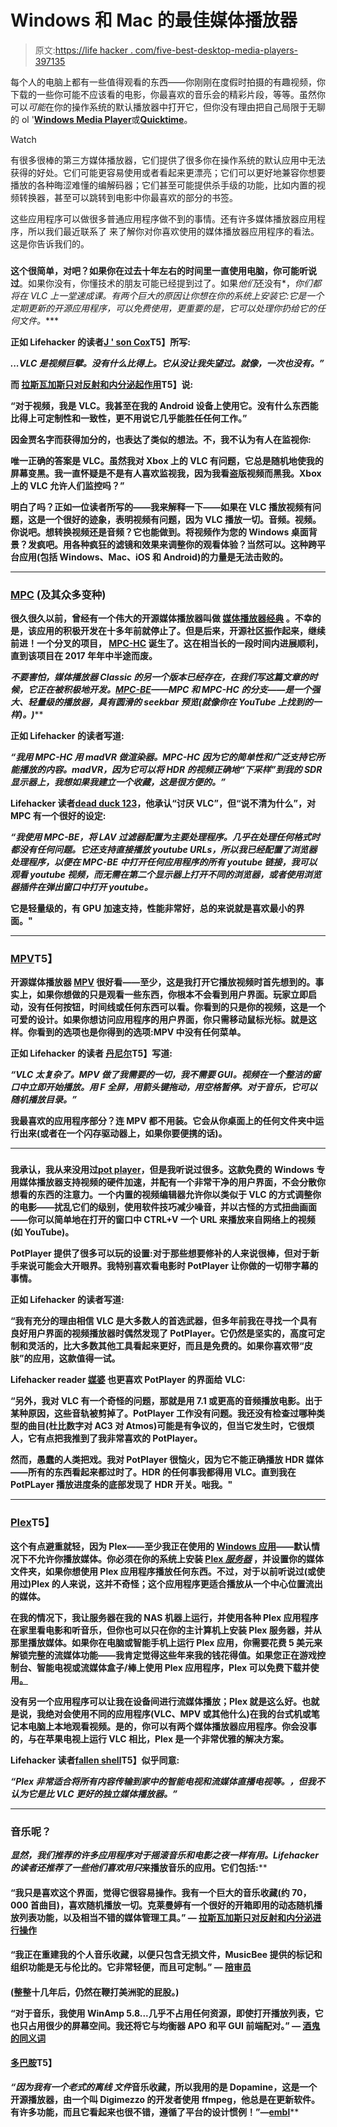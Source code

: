 # Windows 和 Mac 的最佳媒体播放器

> 原文:[https://life hacker . com/five-best-desktop-media-players-397135](https://lifehacker.com/five-best-desktop-media-players-397135)

每个人的电脑上都有一些值得观看的东西——你刚刚在度假时拍摄的有趣视频，你下载的一些你可能不应该看的电影，你最喜欢的音乐会的精彩片段，等等。虽然你可以*可能*在你的操作系统的默认播放器中打开它，但你没有理由把自己局限于无聊的 ol '[**Windows Media Player**](https://support.microsoft.com/en-us/help/14209)或[**Quicktime**](https://support.apple.com/quicktime)。

Watch

有很多很棒的第三方媒体播放器，它们提供了很多你在操作系统的默认应用中无法获得的好处。它们可能更容易使用或者看起来更漂亮；它们可以更好地兼容你想要播放的各种晦涩难懂的编解码器；它们甚至可能提供杀手级的功能，比如内置的视频转换器，甚至可以跳转到电影中你最喜欢的部分的书签。

这些应用程序可以做很多普通应用程序做不到的事情。还有许多媒体播放器应用程序，所以我们最近联系了 来了解你对你喜欢使用的媒体播放器应用程序的看法。这是你告诉我们的。

### [](https://www.videolan.org/vlc/index.html)

**这个很简单，对吧？如果你在过去十年左右的时间里一直使用电脑，你可能听说过[](https://www.videolan.org/vlc/index.html)**。如果你没有，你懂技术的朋友可能已经提到过了。如果*他们*还没有*，*你们都将在 VLC 上一堂速成课。有两个巨大的原因让你想在你的系统上安装它:它是一个定期更新的开源应用程序，可以免费使用，更重要的是，它可以处理你扔给它的任何文件。****

****正如 Lifehacker 的读者[**J ' son Cox**](https://lifehacker.com/1835654344)T5】所写:****

*****...VLC 是视频巨擘。没有什么比得上。它从没让我失望过。就像，一次也没有。”*****

****而 [**拉斯瓦加斯只对反射和内分泌起作用**](https://lifehacker.com/1835651124)T5】说:****

****“对于视频，我是 VLC。我甚至在我的 Android 设备上使用它。没有什么东西能比得上可定制性和一致性，更不用说它几乎能胜任任何工作。”****

****因金贾名字而获得加分的[](https://lifehacker.com/1835679951)**，也表达了类似的想法。不，我不认为有人在监视你:******

******唯一正确的答案是 VLC。虽然我对 Xbox 上的 VLC 有问题，它总是随机地使我的屏幕变黑。我一直怀疑是不是有人喜欢监视我，因为我看盗版视频而黑我。Xbox 上的 VLC 允许人们监控吗？”******

******明白了吗？正如一位读者所写的——我来解释一下——如果在 VLC 播放视频有问题，这是一个很好的迹象，表明视频有问题，因为 VLC 播放一切。音频。视频。你说吧。想转换视频还是音频？它也能做到。将视频作为您的 Windows 桌面背景？发疯吧。用各种疯狂的滤镜和效果来调整你的观看体验？当然可以。这种跨平台应用(包括 Windows、Mac、iOS 和 Android)的力量是无法击败的。******

* * *

### ******[**MPC**](https://sourceforge.net/projects/mpcbe/) **(及其众多变种)********

****很久很久以前，曾经有一个伟大的开源媒体播放器叫做 [**媒体播放器经典**](https://sourceforge.net/projects/guliverkli/) 。不幸的是，该应用的积极开发在十多年前就停止了。但是后来，开源社区振作起来，继续前进！一个分叉的项目， [**MPC-HC**](https://mpc-hc.org/) 诞生了。这在相当长的一段时间内进展顺利，直到该项目在 2017 年年中半途而废。****

****不要害怕，媒体播放器 Classic 的另一个版本*已经存在，在我们写这篇文章的时候，它正在被积极地开发。[**MPC-BE**](https://sourceforge.net/projects/mpcbe/)——MPC 和 MPC-HC 的分支——是一个强大、轻量级的播放器，具有圆滑的 seekbar 预览(就像你在 YouTube 上找到的一样)。)*****

****正如 Lifehacker 的读者[](https://lifehacker.com/1835653287)**写道:******

*******“我用 MPC-HC 用 madVR 做渲染器。MPC-HC 因为它的简单性和广泛支持它所能播放的内容。madVR，因为它可以将 HDR 的视频正确地“下采样”到我的 SDR 显示器上，我想如果我建立一个收藏，这是很方便的。”*******

******Lifehacker 读者[**dead duck 123**](https://lifehacker.com/1835650233)，他承认“讨厌 VLC”，但“说不清为什么”，对 MPC 有一个很好的设定:******

*****“我使用 MPC-BE，将 LAV 过滤器配置为主要处理程序。几乎在处理任何格式时都没有任何问题。它还支持直接播放 youtube URLs，所以我已经配置了浏览器处理程序，以便在 MPC-BE 中打开任何应用程序的所有 youtube 链接，我可以观看 youtube 视频，而无需在第二个显示器上打开不同的浏览器，或者使用浏览器插件在弹出窗口中打开 youtube。*****

****它是轻量级的，有 GPU 加速支持，性能非常好，总的来说就是喜欢最小的界面。"****

* * *

### ****[**MPV**](https://mpv.io/)T5】****

****开源媒体播放器 [**MPV**](https://mpv.io/) 很好看——至少，这是我打开它播放视频时首先想到的。事实上，如果你想做的只是观看一些东西，你根本不会看到用户界面。玩家立即启动，没有任何按钮，时间线或任何东西可以看。你看到的只是你的视频，这是一个可爱的设计。如果你想访问应用程序的用户界面，你只需移动鼠标光标。就是这样。你看到的选项也是你得到的选项:MPV 中没有任何菜单。****

****正如 Lifehacker 的读者 [**丹尼尔**](https://lifehacker.com/1835704665)T5】写道:****

*****“VLC 太复杂了。MPV 做了我需要的一切，我不需要 GUI。视频在一个整洁的窗口中立即开始播放。用 F 全屏，用箭头键拖动，用空格暂停。对于音乐，它可以随机播放目录。”*****

****我最喜欢的应用程序部分？连 MPV 都不用装。它会从你桌面上的任何文件夹中运行出来(或者在一个闪存驱动器上，如果你要便携的话)。****

* * *

### ****[](https://potplayer.daum.net/)****

******我承认，我从来没用过[**pot player**](https://potplayer.daum.net/)，但是我听说过很多。这款免费的 Windows 专用媒体播放器支持视频的硬件加速，并配有一个非常干净的用户界面，不会分散你想看的东西的注意力。一个内置的视频编辑器允许你以类似于 VLC 的方式调整你的电影——扰乱它们的级别，使用软件技巧减少噪音，并以古怪的方式扭曲画面——你可以简单地在打开的窗口中 CTRL+V 一个 URL 来播放来自网络上的视频(如 YouTube)。******

****PotPlayer 提供了很多可以玩的设置:对于那些想要修补的人来说很棒，但对于新手来说可能会大开眼界。我特别喜欢看电影时 PotPlayer 让你做的一切带字幕的事情。****

****正如 Lifehacker 的读者[](https://lifehacker.com/1835651269)**写道:******

******“我有充分的理由相信 VLC 是大多数人的首选武器，但多年前我在寻找一个具有良好用户界面的视频播放器时偶然发现了 PotPlayer。它仍然是坚实的，高度可定制和灵活的，比大多数其他工具看起来更好，而且是免费的。如果你喜欢带“皮肤”的应用，这款值得一试。******

******Lifehacker reader [**媒婆**](https://kinja.com/mordantfare) 也更喜欢 PotPlayer 的界面给 VLC:******

****“另外，我对 VLC 有一个奇怪的问题，那就是用 7.1 或更高的音频播放电影。出于某种原因，这些音轨被剪掉了。PotPlayer 工作没有问题。我还没有检查过哪种类型的曲目(杜比数字对 AC3 对 Atmos)可能是有争议的，但当它发生时，它很烦人，它有点把我推到了我非常喜欢的 PotPlayer。****

****然而，愚蠢的人类把戏。我对 PotPlayer 很恼火，因为它不能正确播放 HDR 媒体——所有的东西看起来都过时了。HDR 的任何事我都得用 VLC。直到我在 PotPLayer 播放进度条的底部发现了 HDR 开关。咄我。"****

* * *

### ****[**Plex**](https://www.plex.tv/)T5】****

****这个有点避重就轻，因为 Plex——至少我正在使用的 [Windows 应用](https://www.microsoft.com/en-us/p/plex/9wzdncrfj3q8)——默认情况下不允许你播放媒体。你必须在你的系统上安装 [Plex *服务器*](https://www.plex.tv/media-server-downloads/) ，并设置你的媒体文件夹，如果你想使用 Plex 应用程序播放任何东西。不过，对于以前听说过(或使用过)Plex 的人来说，这并不奇怪；这个应用程序更适合播放从一个中心位置流出的媒体。****

****在我的情况下，我让服务器在我的 NAS 机器上运行，并使用各种 Plex 应用程序在家里看电影和听音乐，但你也可以只在你的主计算机上安装 Plex 服务器，并从那里播放媒体。如果你在电脑或智能手机上运行 Plex 应用，你需要花费 5 美元来解锁完整的流媒体功能——我肯定觉得这些年来我的钱花得值。如果您正在游戏控制台、智能电视或流媒体盒子/棒上使用 Plex 应用程序，Plex 可以免费下载并使用[。](https://support.plex.tv/articles/202526943-plex-free-vs-paid/)****

****没有另一个应用程序可以让我在设备间进行流媒体播放；Plex 就是这么好。也就是说，我绝对会使用不同的应用程序(VLC、MPV 或其他什么)在我的台式机或笔记本电脑上本地观看视频。是的，你可以有两个媒体播放器应用程序。你会没事的，与在苹果电视上运行 VLC 相比，Plex 是一个非常优雅的解决方案。****

****Lifehacker 读者[**fallen shell**](https://lifehacker.com/1835651119)T5】似乎同意:****

*****“Plex 非常适合将所有内容传输到家中的智能电视和流媒体直播电视等。，但我不认为它是比 VLC 更好的独立媒体播放器。”*****

* * *

### ****音乐呢？****

****显然，我们推荐的许多应用程序对于摇滚音乐和电影之夜一样有用。Lifehacker 的读者还推荐了一些他们喜欢用*只*来播放音乐的应用。它们包括:****

#### ****[](https://www.clementine-player.org/)****

******“我只是喜欢这个界面，觉得它很容易操作。我有一个巨大的音乐收藏(约 70，000 首曲目)，喜欢随机播放一切。克莱曼婷有一个很好的开箱即用的动态随机播放列表功能，以及相当不错的媒体管理工具。” — [**拉斯瓦加斯只对反射和内分泌进行操作**](https://lifehacker.com/1835651039)******

#### ****[](https://getmusicbee.com/)****

******“我正在重建我的个人音乐收藏，以便只包含无损文件，MusicBee 提供的标记和组织功能是无与伦比的。它非常轻便，而且可定制。” — [**陪审员**](https://lifehacker.com/1835660445)******

#### ****[](http://www.winamp.com/)****

******(整整十几年后，仍然在鞭打美洲驼的屁股。)******

******“对于音乐，我使用 WinAmp 5.8...几乎不占用任何资源，即使打开播放列表，它也只占用很少的屏幕空间。我还将它与均衡器 APO 和平 GUI 前端配对。” — [**酒鬼的同义词**](https://lifehacker.com/1835655880)******

#### ****[**多巴胺**](http://www.digimezzo.com/software/dopamine/)T5】****

****“因为我有一个老式的*离线* *文件*音乐收藏，所以我用的是 Dopamine，这是一个开源播放器，由一个叫 Digimezzo 的开发者使用 ffmpeg，他总是在更新软件。有许多功能，而且它看起来也很不错，遵循了平台的设计惯例！”—[**embl**](http://As%20I%20have%20an%20old-fashioned%20*offline*%20*file*%20music%20collection,%20I%E2%80%99m%20using%20Dopamine,%20an%20open-source%20player%20using%20ffmpeg%20by%20a%20developer%20called%20Digimezzo,%20who%E2%80%99s%20always%20updating%20the%20software.%20Has%20lots%20of%20features,%20and%20it%20looks%20really%20good%20too,%20following%20design%20conventions%20for%20the%20platform!/)****